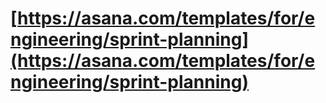 # [https://asana.com/templates/for/engineering/sprint-planning](https://asana.com/templates/for/engineering/sprint-planning)